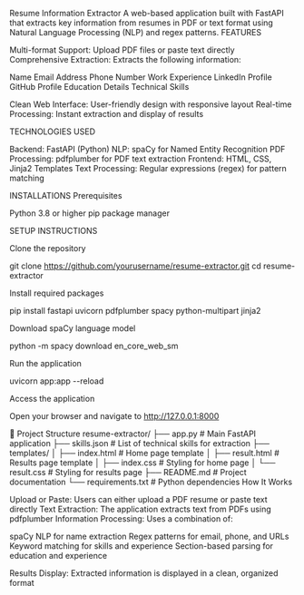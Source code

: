 Resume Information Extractor
A web-based application built with FastAPI that extracts key information from resumes in PDF or text format using Natural Language Processing (NLP) and regex patterns.
FEATURES

Multi-format Support: Upload PDF files or paste text directly
Comprehensive Extraction: Extracts the following information:

 Name
 Email Address
 Phone Number
 Work Experience
 LinkedIn Profile
 GitHub Profile
 Education Details
 Technical Skills


Clean Web Interface: User-friendly design with responsive layout
Real-time Processing: Instant extraction and display of results

TECHNOLOGIES USED

Backend: FastAPI (Python)
NLP: spaCy for Named Entity Recognition
PDF Processing: pdfplumber for PDF text extraction
Frontend: HTML, CSS, Jinja2 Templates
Text Processing: Regular expressions (regex) for pattern matching

INSTALLATIONS
Prerequisites

Python 3.8 or higher
pip package manager

SETUP INSTRUCTIONS

Clone the repository

git clone https://github.com/yourusername/resume-extractor.git
cd resume-extractor

Install required packages

pip install fastapi uvicorn pdfplumber spacy python-multipart jinja2

Download spaCy language model

python -m spacy download en_core_web_sm

Run the application

uvicorn app:app --reload

Access the application

Open your browser and navigate to http://127.0.0.1:8000



📁 Project Structure
resume-extractor/
├── app.py                 # Main FastAPI application
├── skills.json           # List of technical skills for extraction
├── templates/
│   ├── index.html        # Home page template
│   ├── result.html       # Results page template
│   ├── index.css         # Styling for home page
│   └── result.css        # Styling for results page
├── README.md             # Project documentation
└── requirements.txt      # Python dependencies
How It Works

Upload or Paste: Users can either upload a PDF resume or paste text directly
Text Extraction: The application extracts text from PDFs using pdfplumber
Information Processing: Uses a combination of:

spaCy NLP for name extraction
Regex patterns for email, phone, and URLs
Keyword matching for skills and experience
Section-based parsing for education and experience


Results Display: Extracted information is displayed in a clean, organized format
